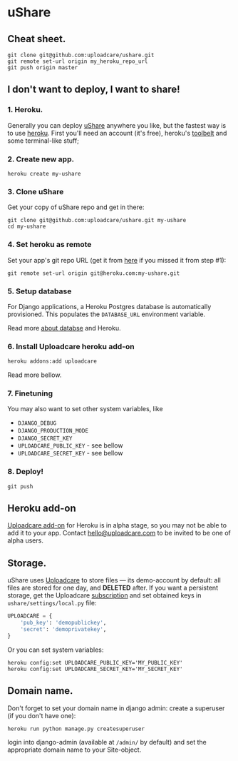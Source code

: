 uShare
======


## Cheat sheet.

```term
git clone git@github.com:uploadcare/ushare.git
git remote set-url origin my_heroku_repo_url
git push origin master
```

## I don't want to deploy, I want to share!

### 1. Heroku.

Generally you can deploy [uShare](http://ushare.whitescape.com/) anywhere you like, but the fastest way is to use [heroku](http://www.heroku.com/).
First you'll need an account (it's free), heroku's [toolbelt](https://devcenter.heroku.com/articles/quickstart#step-2-install-the-heroku-toolbelt)
and some terminal-like stuff;

### 2. Create new app.

```term
heroku create my-ushare
```

### 3. Clone uShare

Get your copy of uShare repo and get in there:

```term
git clone git@github.com:uploadcare/ushare.git my-ushare
cd my-ushare
```

### 4. Set heroku as remote

Set your app's git repo URL (get it from [here](https://dashboard.heroku.com/apps) if you
missed it from step #1):

```term
git remote set-url origin git@heroku.com:my-ushare.git
```


### 5. Setup database

For Django applications, a Heroku Postgres database is automatically provisioned. This populates the `DATABASE_URL` environment variable.

Read more [about databse](https://devcenter.heroku.com/articles/heroku-postgresql#provisioning-the-add-on) and Heroku.


### 6. Install Uploadcare heroku add-on

```bash
heroku addons:add uploadcare
```

Read more bellow.


### 7. Finetuning

You may also want to set other system variables, like

- `DJANGO_DEBUG`
- `DJANGO_PRODUCTION_MODE`
- `DJANGO_SECRET_KEY`
- `UPLOADCARE_PUBLIC_KEY` - see bellow
- `UPLOADCARE_SECRET_KEY` - see bellow

### 8. Deploy!

```term
git push
```

## Heroku add-on

[Uploadcare add-on](https://addons.heroku.com/uploadcare/) for Heroku is in alpha stage,
so you may not be able to add it to your app. Contact hello@uploadcare.com to be invited to
be one of alpha users.


## Storage.

uShare uses [Uploadcare](https://uploadcare.com/) to store files — its demo-account by default:
all files are stored for one day, and **DELETED** after.
If you want a persistent storage, get the Uploadcare
[subscription](https://uploadcare.com/accounts/create/) and set obtained keys in
`ushare/settings/local.py` file:

```python
UPLOADCARE = {
    'pub_key': 'demopublickey',
    'secret': 'demoprivatekey',
}
```

Or you can set system variables:

```term
heroku config:set UPLOADCARE_PUBLIC_KEY='MY_PUBLIC_KEY'
heroku config:set UPLOADCARE_SECRET_KEY='MY_SECRET_KEY'
```

## Domain name.

Don't forget to set your domain name in django admin:
create a superuser (if you don't have one):

```term
heroku run python manage.py createsuperuser
```

login into django-admin (available at `/admin/` by default) and set the appropriate domain name to your Site-object.
